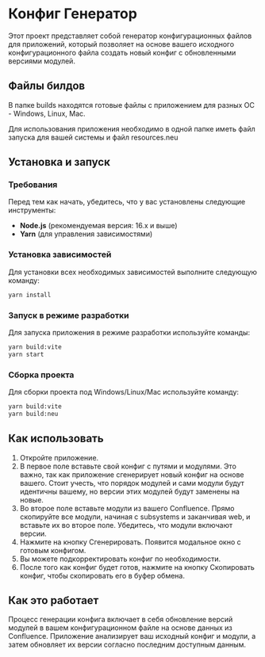 # Конфиг Генератор

Этот проект представляет собой генератор конфигурационных файлов для приложений, который позволяет на основе вашего исходного конфигурационного файла создать новый конфиг с обновленными версиями модулей.

## Файлы билдов

В папке builds находятся готовые файлы с приложением для разных ОС - Windows, Linux, Mac.

Для использования приложения необходимо в одной папке иметь файл запуска для вашей системы и файл resources.neu

## Установка и запуск

### Требования

Перед тем как начать, убедитесь, что у вас установлены следующие инструменты:

- **Node.js** (рекомендуемая версия: 16.x и выше)
- **Yarn** (для управления зависимостями)

### Установка зависимостей

Для установки всех необходимых зависимостей выполните следующую команду:

```bash
yarn install
```

### Запуск в режиме разработки

Для запуска приложения в режиме разработки используйте команды:

```bash
yarn build:vite
yarn start
```

### Сборка проекта

Для сборки проекта под Windows/Linux/Mac используйте команду:

```bash
yarn build:vite
yarn build:neu
```

## Как использовать

1. Откройте приложение.
2. В первое поле вставьте свой конфиг с путями и модулями. Это важно, так как приложение сгенерирует новый конфиг на основе вашего. Стоит учесть, что порядок модулей и сами модули будут идентичны вашему, но версии этих модулей будут заменены на новые.
3. Во второе поле вставьте модули из вашего Confluence. Прямо скопируйте все модули, начиная с subsystems и заканчивая web, и вставьте их во второе поле. Убедитесь, что модули включают версии.
4. Нажмите на кнопку Сгенерировать. Появится модальное окно с готовым конфигом.
5. Вы можете подкорректировать конфиг по необходимости.
6. После того как конфиг будет готов, нажмите на кнопку Скопировать конфиг, чтобы скопировать его в буфер обмена.

## Как это работает

Процесс генерации конфига включает в себя обновление версий модулей в вашем конфигурационном файле на основе данных из Confluence. Приложение анализирует ваш исходный конфиг и модули, а затем обновляет их версии согласно последним доступным данным.
